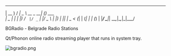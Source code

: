  ____   ____ ____           _ _       
| __ ) / ___|  _ \ __ _  __| (_) ___  
|  _ \| |  _| |_) / _` |/ _` | |/ _ \ 
| |_) | |_| |  _ < (_| | (_| | | (_) |
|____/ \____|_| \_\__,_|\__,_|_|\___/ 
                                      
BGRadio - Belgrade Radio Stations

Qt/Phonon online radio streaming player that runs in system tray. 

![bgradio.png](http://goo.gl/kpdPI)
